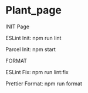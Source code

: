# Plant_page
INIT Page

ESLint Init: npm run lint

Parcel Init: npm start


FORMAT

ESLint Fix: npm run lint:fix

Prettier Format: npm run format
